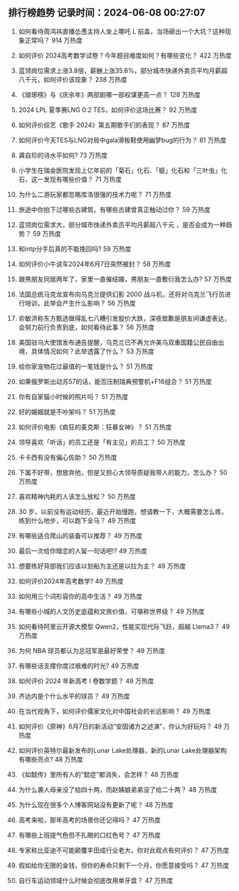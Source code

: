 
## 排行榜趋势 记录时间：2024-06-08 00:27:07
  
  1. 如何看待周鸿祎直播怂恿主持人坐上哪吒 L 前盖，当场砸出一个大坑？这种现象正常吗？ 914 万热度
    
  2. 如何评价 2024高考数学试卷？今年题目难度如何？有哪些变化？ 422 万热度
    
  3. 蓝领岗位需求上涨3.8倍，薪酬上涨35.8%，部分城市快递外卖员平均月薪超八千元，如何评价该现象？ 238 万热度
    
  4. 《琅琊榜》与《庆余年》两部剧哪一部权谋更高一点？ 128 万热度
    
  5. 2024 LPL 夏季赛LNG 0:2 TES，如何评价这场比赛？ 92 万热度
    
  6. 如何评价综艺《歌手 2024》第五期歌手们的表现？ 87 万热度
    
  7. 如何评价今天TES与LNG对局中gala滑板鞋使用幽梦bug的行为？ 81 万热度
    
  8. 龚自珍的诗水平如何? 73 万热度
    
  9. 小学生在瑞金医院发现上亿年前的「菊石」化石、「䗴」化石和「三叶虫」化石，这一发现有哪些价值？ 71 万热度
    
  10. 为什么二游玩家都忽略库洛很强的技术力呢？ 71 万热度
    
  11. 旅途中你拍下过哪些古建筑，有哪些古建曾真正触动过你？ 59 万热度
    
  12. 蓝领岗位需求大，部分城市快递外卖员平均月薪超八千元 ，是否会成为一种趋势？ 59 万热度
    
  13. 和intp分手后真的不能挽回吗? 59 万热度
    
  14. 如何评价小牛说车2024年6月7日突然被封？ 58 万热度
    
  15. 跟男朋友同居两年了，家里一直催结婚，男朋友一直敷衍我怎么办? 57 万热度
    
  16. 法国总统马克龙宣布向乌克兰提供幻影 2000 战斗机，还将对乌克兰飞行员进行培训，此举会产生什么影响？ 56 万热度
    
  17. 俞敏洪称东方甄选做得乱七八糟引发股价大跌，深夜致歉是朋友间谦虚表达，会努力前行负责到底，如何看待此事？ 56 万热度
    
  18. 美国驻乌大使馆发布通告提醒，乌克兰已不再允许美乌双重国籍公民自由出境，具体情况如何？此举透露了什么？ 53 万热度
    
  19. 给你家宠物花过最值的一笔钱是什么？ 51 万热度
    
  20. 如果俄罗斯出动苏57的话，能否压制瑞典预警机+F16组合？ 51 万热度
    
  21. 你有自家猫小时候的照片吗？ 51 万热度
    
  22. 好的婚姻就是不吵架吗？ 51 万热度
    
  23. 如何评价电影《疯狂的麦克斯：狂暴女神》？ 51 万热度
    
  24. 领导喜欢「听话」的员工还是「有主见」的员工？ 50 万热度
    
  25. 卡卡西有没有偏心佐助？ 50 万热度
    
  26. 下属不好带，想放弃他，但是又担心大领导质疑我带人的能力，怎么办？ 50 万热度
    
  27. 喜欢精神内耗的人该怎么放松？ 50 万热度
    
  28. 30 岁，以前没有运动经历，最近开始慢跑，想请教一下，大概需要怎么练，练到什么地步，可以跑下全马？ 49 万热度
    
  29. 有哪些适合爬山的装备可以推荐？ 49 万热度
    
  30. 最后一次给你暗恋的人留一句话吧!? 49 万热度
    
  31. 想要练好背部我们应该以划船为主还是以拉为主？ 49 万热度
    
  32. 如何评价2024年高考数学? 49 万热度
    
  33. 如何用三个词形容你的高中生活？ 49 万热度
    
  34. 有哪些小城的人文历史底蕴和文旅价值，可堪称世界级？ 49 万热度
    
  35. 如何看待阿里云开源大模型 Qwen2，性能实现代际飞跃，超越 Llama3？ 49 万热度
    
  36. 为何 NBA 球员都认为总冠军是最好荣誉？ 49 万热度
    
  37. 有哪些话支撑你度过艰难的时光? 49 万热度
    
  38. 如何评价 2024 年新高考 I 卷数学题？ 49 万热度
    
  39. 齐达内是个什么水平的球员？ 49 万热度
    
  40. 在当代视角下，如何评价儒家文化对中国社会的长远影响？ 49 万热度
    
  41. 如何评价《原神》6月7日的新活动“安固诸方之述演”，你认为好玩吗？ 49 万热度
    
  42. 如何评价英特尔最新发布的Lunar Lake处理器，新的Lunar Lake处理器架构有哪些亮点? 48 万热度
    
  43. 《如懿传》里所有人的“懿症”都消失，会怎样？ 48 万热度
    
  44. 为什么袭人母亲没了给四十两，而赵姨娘弟弟没了给二十两？ 48 万热度
    
  45. 为什么现在很多个人博客网站没有更新了呢？ 48 万热度
    
  46. 高考来啦，那年高考的场景你还记得吗？ 47 万热度
    
  47. 有哪些上班提气色但不扎眼的口红色号？ 47 万热度
    
  48. 专家称比亚迪不可能颠覆丰田成行业老大，你对此观点有何评价？ 47 万热度
    
  49. 假如给你无限的金钱，但你的寿命只剩下一个月，你愿意接受吗？ 47 万热度
    
  50. 自行车运动领域什么时候会彻底改用单牙盘？ 47 万热度
    